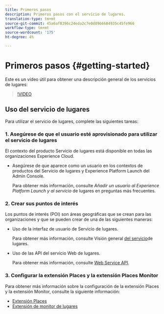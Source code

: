 ```yaml
---
title: Primeros pasos
description: Primeros pasos con el servicio de lugares.
translation-type: tm+mt
source-git-commit: 45a6af8396c24eda2c7e0d8966684935c45fe966
workflow-type: tm+mt
source-wordcount: '175'
ht-degree: 4%

---
```



# Primeros pasos {#getting-started}

Este es un vídeo útil para obtener una descripción general de los servicios de lugares:

<!--
Test of different youtube link for exl
-->

>[!VIDEO](https://video.tv.adobe.com/v/41647)

## Uso del servicio de lugares

Para utilizar el servicio de lugares, complete las siguientes tareas:

### 1. Asegúrese de que el usuario esté aprovisionado para utilizar el servicio de lugares

El contexto del producto Servicio de lugares está disponible en todas las organizaciones Experience Cloud.

* Asegúrese de que aparece como un usuario en los contextos de productos del Servicio de lugares y Experience Platform Launch del Admin Console.

   Para obtener más información, consulte *Añadir un usuario al Experience Platform Launch y al servicio* de lugares en preguntas [](/help/places-gain-access.md)más frecuentes.


### 2. Crear sus puntos de interés

Los puntos de interés (POI) son áreas geográficas que se crean para las organizaciones y que se pueden crear de una de las siguientes maneras:

* Uso de la interfaz de usuario de Servicio de lugares.

   Para obtener más información, consulte Visión general [del servicio](/help/poi-mgmt-ui/poi-mgmt-ui-overview.md)de lugares.

* Uso de las API del servicio Web de lugares.

   Para obtener más información, consulte [Web Service API](/help/web-service-api/places-web-services.md).


### 3. Configurar la extensión Places y la extensión Places Monitor

Para obtener más información sobre la configuración de la extensión Places y la extensión Monitor, consulte la siguiente información:

* [Extensión Places](/help/places-ext-aep-sdks/places-extension/places-extension.md)
* [Extensión de monitor de lugares](/help/places-ext-aep-sdks/places-monitor-extension/places-monitor-extension.md)
